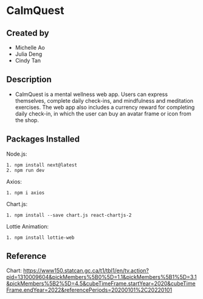 # CalmQuest

## Created by
- Michelle Ao
- Julia Deng
- Cindy Tan
  
## Description
- CalmQuest is a mental wellness web app. Users can express themselves, complete daily check-ins, and mindfulness and meditation exercises. The web app also includes a currency reward for completing daily check-in, in which the user can buy an avatar frame or icon from the shop. 

## Packages Installed
Node.js:
```
1. npm install next@latest 
2. npm run dev 
```

Axios:
```
1. npm i axios
```

Chart.js:
```
1. npm install --save chart.js react-chartjs-2
```

Lottie Animation:
```
1. npm install lottie-web
```
## Reference
Chart: https://www150.statcan.gc.ca/t1/tbl1/en/tv.action?pid=1310009604&pickMembers%5B0%5D=1.1&pickMembers%5B1%5D=3.1&pickMembers%5B2%5D=4.5&cubeTimeFrame.startYear=2020&cubeTimeFrame.endYear=2022&referencePeriods=20200101%2C20220101
